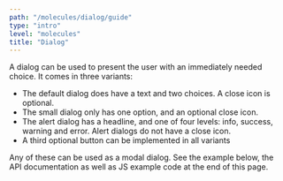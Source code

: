```yaml
---
path: "/molecules/dialog/guide"
type: "intro"
level: "molecules"
title: "Dialog"
---
```


A dialog can be used to present the user with an immediately needed choice. It comes in three variants:

- The default dialog does have a text and two choices. A close icon is optional.
- The small dialog only has one option, and an optional close icon.
- The alert dialog has a headline, and one of four levels: info, success, warning and error. Alert dialogs do not have a close icon.
- A third optional button can be implemented in all variants

Any of these can be used as a modal dialog. See the example below, the API documentation as well as JS example code at the end of this page.
